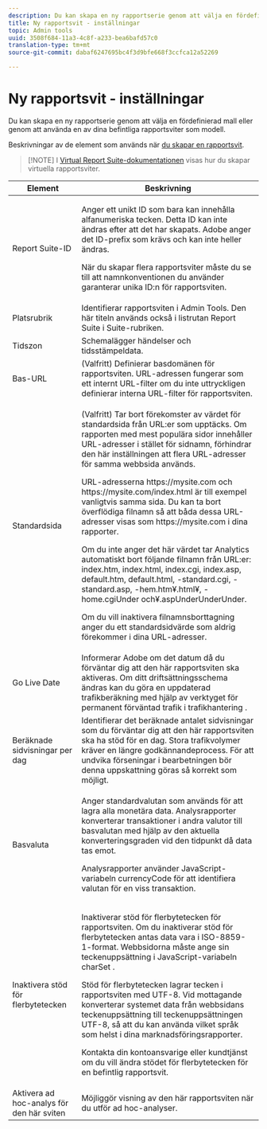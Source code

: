 ```yaml
---
description: Du kan skapa en ny rapportserie genom att välja en fördefinierad mall eller genom att använda en av dina befintliga rapportsviter som modell.
title: Ny rapportsvit - inställningar
topic: Admin tools
uuid: 3508f684-11a3-4c8f-a233-bea6bafd57c0
translation-type: tm+mt
source-git-commit: dabaf6247695bc4f3d9bfe668f3ccfca12a52269

---
```



# Ny rapportsvit - inställningar

Du kan skapa en ny rapportserie genom att välja en fördefinierad mall eller genom att använda en av dina befintliga rapportsviter som modell.

Beskrivningar av de element som används när [du skapar en rapportsvit](/help/admin/c-manage-report-suites/c-new-report-suite/t-create-a-report-suite.md).

>[!NOTE] I [Virtual Report Suite-dokumentationen](/help/components/vrs/c-workflow-vrs/vrs-create.md) visas hur du skapar virtuella rapportsviter.

<table id="table_F739FBD8DB8D409E916F12F61C5953D0"> 
 <thead> 
  <tr> 
   <th colname="col1" class="entry"> Element </th> 
   <th colname="col2" class="entry"> Beskrivning </th> 
  </tr> 
 </thead>
 <tbody> 
  <tr> 
   <td colname="col1"> <span class="wintitle"> Report Suite-ID </span> </td> 
   <td colname="col2"> <p>Anger ett unikt ID som bara kan innehålla alfanumeriska tecken. Detta ID kan inte ändras efter att det har skapats. Adobe anger det ID-prefix som krävs och kan inte heller ändras. </p> <p>När du skapar flera rapportsviter måste du se till att namnkonventionen du använder garanterar unika ID:n för rapportsviten. </p> </td> 
  </tr> 
  <tr> 
   <td colname="col1"> <span class="wintitle"> Platsrubrik</span> </td> 
   <td colname="col2">Identifierar rapportsviten i <span class="wintitle"> Admin Tools</span>. Den här titeln används också i listrutan <span class="wintitle"> Report Suite</span> i Suite-rubriken. </td> 
  </tr> 
  <tr> 
   <td colname="col1"> <span class="wintitle"> Tidszon</span> </td> 
   <td colname="col2"> Schemalägger händelser och tidsstämpeldata. </td> 
  </tr> 
  <tr> 
   <td colname="col1"> <span class="wintitle"> Bas-URL</span> </td> 
   <td colname="col2"> (Valfritt) Definierar basdomänen för rapportsviten. URL-adressen fungerar som ett internt URL-filter om du inte uttryckligen definierar interna URL-filter för rapportsviten. </td> 
  </tr> 
  <tr> 
   <td colname="col1"> <span class="wintitle"> Standardsida</span> </td> 
   <td colname="col2"> <p>(Valfritt) Tar bort förekomster av värdet för <span class="wintitle"> standardsida</span> från URL:er som upptäcks. Om rapporten med <span class="wintitle"> mest populära sidor</span> innehåller URL-adresser i stället för sidnamn, förhindrar den här inställningen att flera URL-adresser för samma webbsida används. </p> <p>URL-adresserna<span class="filepath"> https://mysite.com</span> och <span class="filepath"> https://mysite.com/index.html</span> är till exempel vanligtvis samma sida. Du kan ta bort överflödiga filnamn så att båda dessa URL-adresser visas som <span class="filepath"> https://mysite.com</span> i dina rapporter. </p> <p>Om du inte anger det här värdet tar Analytics automatiskt bort följande filnamn från URL:er: <span class="filepath"> index.htm</span>, <span class="filepath"> index.html</span>, <span class="filepath"> index.cgi</span>, <span class="filepath"> index.asp</span>, <span class="filepath"> default.htm</span><span class="filepath"></span><span class="filepath"></span><span class="filepath"></span><span class="filepath"></span><span class="filepath"></span><span class="filepath"></span><span class="filepath"></span>, default.html, -standard.cgi, -standard.asp, -hem.htm¥.html¥, -home.cgiUnder och¥.aspUnderUnderUnder. </p> <p>Om du vill inaktivera filnamnsborttagning anger du ett standardsidvärde som aldrig förekommer i dina URL-adresser. </p> </td> 
  </tr> 
  <tr> 
   <td colname="col1"> <p>Go Live Date </p> </td> 
   <td colname="col2">Informerar Adobe om det datum då du förväntar dig att den här rapportsviten ska aktiveras. Om ditt driftsättningsschema ändras kan du göra en uppdaterad trafikberäkning med hjälp av verktyget för permanent förväntad trafik <span class="wintitle"> i</span> trafikhantering <a href="/help/admin/c-traffic-management/traffic-management.md"></a>. </td> 
  </tr> 
  <tr> 
   <td colname="col1"> <span class="wintitle"> Beräknade sidvisningar per dag</span> </td> 
   <td colname="col2"> Identifierar det beräknade antalet sidvisningar som du förväntar dig att den här rapportsviten ska ha stöd för en dag. Stora trafikvolymer kräver en längre godkännandeprocess. För att undvika förseningar i bearbetningen bör denna uppskattning göras så korrekt som möjligt. </td> 
  </tr> 
  <tr> 
   <td colname="col1"> <span class="wintitle"> Basvaluta</span> </td> 
   <td colname="col2"> <p>Anger standardvalutan som används för att lagra alla monetära data. Analysrapporter konverterar transaktioner i andra valutor till basvalutan med hjälp av den aktuella konverteringsgraden vid den tidpunkt då data tas emot. </p> <p> Analysrapporter använder JavaScript-variabeln <span class="varname"> currencyCode</span> för att identifiera valutan för en viss transaktion. </p> </td> 
  </tr> 
  <tr> 
   <td colname="col1"> <span class="wintitle"> Inaktivera stöd för flerbytetecken </span> </td> 
   <td colname="col2"> <p>Inaktiverar stöd för flerbytetecken för rapportsviten. Om du inaktiverar stöd för flerbytetecken antas data vara i ISO-8859-1-format. Webbsidorna måste ange sin teckenuppsättning i JavaScript-variabeln <span class="varname"> charSet</span> . </p> <p>Stöd för flerbytetecken lagrar tecken i rapportsviten med UTF-8. Vid mottagande konverterar systemet data från webbsidans teckenuppsättning till teckenuppsättningen UTF-8, så att du kan använda vilket språk som helst i dina marknadsföringsrapporter. </p> <p>Kontakta din kontoansvarige eller kundtjänst om du vill ändra stödet för flerbytetecken för en befintlig rapportsvit. </p> </td> 
  </tr> 
  <tr> 
   <td colname="col1"> <span class="wintitle"> Aktivera ad hoc-analys för den här sviten</span> </td> 
   <td colname="col2"> Möjliggör visning av den här rapportsviten när du utför ad hoc-analyser. </td> 
  </tr> 
 </tbody> 
</table>

